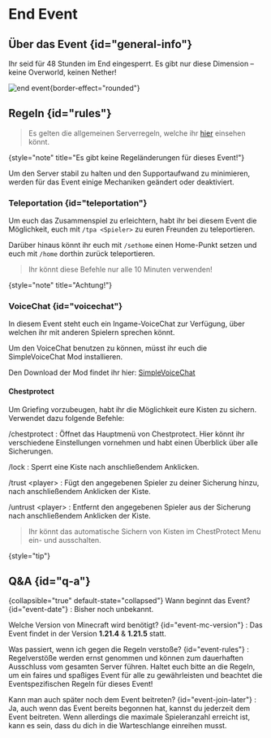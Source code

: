 <primary-label ref="event-upcoming"/>
<secondary-label ref="end-event-mc-version"/>
<secondary-label ref="no-date"/>

# End Event



## Über das Event {id="general-info"}

Ihr seid für 48 Stunden im End eingesperrt. Es gibt nur diese Dimension – keine Overworld, keinen Nether!


![end event](end-event.png){border-effect="rounded"}

## Regeln {id="rules"}

> Es gelten die allgemeinen Serverregeln, welche ihr [hier](rules.md) einsehen k&ouml;nnt.
>
{style="note" title="Es gibt keine Regeländerungen für dieses Event!"}

Um den Server stabil zu halten und den Supportaufwand zu minimieren, werden für das Event einige Mechaniken geändert oder deaktiviert.

### Teleportation {id="teleportation"}

Um euch das Zusammenspiel zu erleichtern, habt ihr bei diesem Event die Möglichkeit, euch mit `/tpa <Spieler>` zu euren Freunden zu teleportieren.

Darüber hinaus könnt ihr euch mit `/sethome` einen Home-Punkt setzen und euch mit `/home` dorthin zurück teleportieren.

> Ihr könnt diese Befehle nur alle 10 Minuten verwenden!
>
{style="note" title="Achtung!"}

### VoiceChat {id="voicechat"}

In diesem Event steht euch ein Ingame-VoiceChat zur Verfügung, über welchen ihr mit anderen Spielern sprechen könnt.

Um den VoiceChat benutzen zu können, müsst ihr euch die SimpleVoiceChat Mod installieren.

Den Download der Mod findet ihr hier: [SimpleVoiceChat](https://modrinth.com/plugin/simple-voice-chat)

#### Chestprotect

Um Griefing vorzubeugen, habt ihr die Möglichkeit eure Kisten zu sichern. Verwendet dazu folgende Befehle:

/chestprotect
: Öffnet das Hauptmenü von Chestprotect.
Hier könnt ihr verschiedene Einstellungen vornehmen und habt einen Überblick über alle Sicherungen.

/lock
: Sperrt eine Kiste nach anschließendem Anklicken.

/trust &lt;player&gt;
: Fügt den angegebenen Spieler zu deiner Sicherung hinzu, nach anschließendem Anklicken der Kiste.

/untrust &lt;player&gt;
: Entfernt den angegebenen Spieler aus der Sicherung nach anschließendem Anklicken der Kiste.

> Ihr könnt das automatische Sichern von Kisten im ChestProtect Menu ein- und ausschalten.
>
{style="tip"}

## Q&amp;A {id="q-a"}

{collapsible="true" default-state="collapsed"}
Wann beginnt das Event? {id="event-date"}
: Bisher noch unbekannt.

Welche Version von Minecraft wird benötigt? {id="event-mc-version"}
: Das Event findet in der Version **1.21.4** & **1.21.5** statt.

Was passiert, wenn ich gegen die Regeln verstoße? {id="event-rules"}
: Regelverstöße werden ernst genommen und können zum dauerhaften Ausschluss vom gesamten Server führen. Haltet euch
bitte an die Regeln, um ein faires und spaßiges Event für alle zu gewährleisten und beachtet die Eventspezifischen Regeln für dieses Event!

Kann man auch später noch dem Event beitreten? {id="event-join-later"}
: Ja, auch wenn das Event bereits begonnen hat, kannst du jederzeit dem Event beitreten. Wenn allerdings die maximale
Spieleranzahl erreicht ist, kann es sein, dass du dich in die Warteschlange einreihen musst.